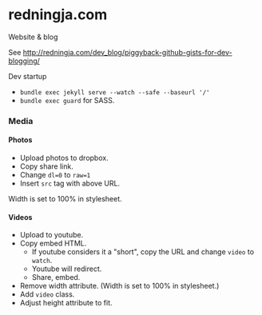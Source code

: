 redningja.com
=============

Website & blog

See http://redningja.com/dev_blog/piggyback-github-gists-for-dev-blogging/

Dev startup

- `bundle exec jekyll serve --watch --safe --baseurl '/'`
- `bundle exec guard` for SASS.

### Media

#### Photos

- Upload photos to dropbox.
- Copy share link.
- Change `dl=0` to `raw=1`
- Insert `src` tag with above URL.

Width is set to 100% in stylesheet.

#### Videos

- Upload to youtube.
- Copy embed HTML.
  - If youtube considers it a "short", copy the URL and change `video` to `watch`.
  - Youtube will redirect.
  - Share, embed.
- Remove width attribute. (Width is set to 100% in stylesheet.)
- Add `video` class.
- Adjust height attribute to fit.
